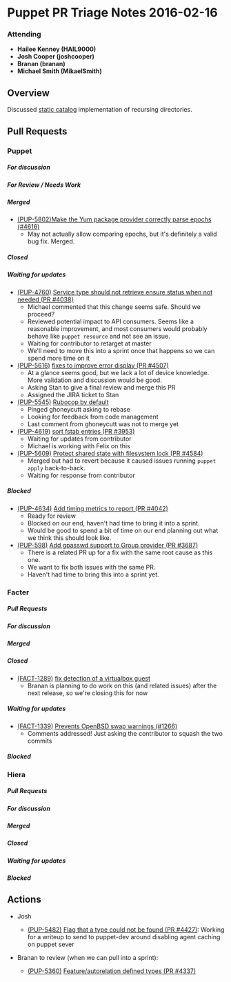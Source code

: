 # Puppet PR Triage Notes 2016-02-16

### Attending
* **Hailee Kenney (HAIL9000)**
* **Josh Cooper (joshcooper)**
* **Branan (branan)**
* **Michael Smith (MikaelSmith)**

## Overview

Discussed [static catalog](https://tickets.puppetlabs.com/browse/PUP-5497) implementation of recursing directories.

## Pull Requests

### Puppet

##### For discussion

##### For Review / Needs Work

##### Merged

* [(PUP-5802)]((https://tickets.puppetlabs.com/browse/PUP-5734))[Make the Yum package provider correctly parse epochs (#4616)](https://github.com/puppetlabs/puppet/pull/4616)
  - May not actually allow comparing epochs, but it's definitely a valid bug fix. Merged.

##### Closed

##### Waiting for updates

* [(PUP-4760)](https://tickets.puppetlabs.com/browse/PUP-4760) [Service type should not retrieve ensure status when not needed (PR #4038)](https://github.com/puppetlabs/puppet/pull/4038)
  - Michael commented that this change seems safe. Should we proceed?
  - Reviewed potential impact to API consumers. Seems like a reasonable improvement, and most consumers would probably behave like `puppet resource` and not see an issue.
  - Waiting for contributor to retarget at master
  - We'll need to move this into a sprint once that happens so we can spend more time on it
* [(PUP-5616)](https://tickets.puppetlabs.com/browse/PUP-5615) [fixes to improve error display (PR #4507)](https://github.com/puppetlabs/puppet/pull/4507)
  - At a glance seems good, but we lack a lot of device knowledge. More validation and discussion would be good.
  - Asking Stan to give a final review and merge this PR
  - Assigned the JIRA ticket to Stan
* [(PUP-5545)](https://tickets.puppetlabs.com/browse/PUP-5545) [Rubocop by default](https://github.com/puppetlabs/puppet/pull/4463)
  - Pinged ghoneycutt asking to rebase
  - Looking for feedback from code management
  - Last comment from ghoneycutt was not to merge yet
* [(PUP-4619)](https://tickets.puppetlabs.com/browse/PUP-4619) [sort fstab entries (PR #3953)](https://github.com/puppetlabs/puppet/pull/3953)
  - Waiting for updates from contributor
  - Michael is working with Felix on this
* [(PUP-5609)](https://tickets.puppetlabs.com/browse/PUP-5609) [Protect shared state with filesystem lock (PR #4584)](https://github.com/puppetlabs/puppet/pull/4584)
  - Merged but had to revert because it caused issues running `puppet apply` back-to-back.
  - Waiting for response from contributor

##### Blocked
* [(PUP-4634)](https://tickets.puppetlabs.com/browse/PUP-4634) [Add timing metrics to report (PR #4042)](https://github.com/puppetlabs/puppet/pull/4042)
  - Ready for review
  - Blocked on our end, haven't had time to bring it into a sprint.
  - Would be good to spend a bit of time on our end planning out what we think this should look like.
* [(PUP-598)](https://tickets.puppetlabs.com/browse/PUP-598) [Add gpasswd support to Group provider (PR #3687)](https://github.com/puppetlabs/puppet/pull/3687)
  - There is a related PR up for a fix with the same root cause as this one.
  - We want to fix both issues with the same PR.
  - Haven't had time to bring this into a sprint yet.

### Facter

##### Pull Requests

##### For discussion

##### Merged

##### Closed

* [(FACT-1289)](https://tickets.puppetlabs.com/browse/FACT-1289) [fix detection of a virtualbox guest](https://github.com/puppetlabs/facter/pull/1240)
  - Branan is planning to do work on this (and related issues) after the next release, so we're closing this for now

##### Waiting for updates

* [(FACT-1339)](https://tickets.puppetlabs.com/browse/FACT-1339) [Prevents OpenBSD swap warnings (#1266)](https://github.com/puppetlabs/facter/pull/1266)
  - Comments addressed! Just asking the contributor to squash the two commits

##### Blocked

### Hiera

##### Pull Requests

##### For discussion

##### Merged

##### Closed

##### Waiting for updates

##### Blocked

## Actions

* Josh
  - [(PUP-5482)](https://tickets.puppetlabs.com/browse/PUP-5482) [Flag that a type could not be found (PR #4427)](https://github.com/puppetlabs/puppet/pull/4427): Working for a writeup to send to puppet-dev around disabling agent caching on puppet sever

* Branan to review (when we can pull into a sprint):
  - [(PUP-5360)](https://tickets.puppetlabs.com/browse/PUP-5360) [Feature/autorelation defined types (PR #4337)](https://github.com/puppetlabs/puppet/pull/4337)
